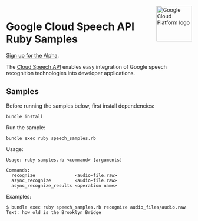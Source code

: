 <img src="https://avatars2.githubusercontent.com/u/2810941?v=3&s=96" alt="Google Cloud Platform logo" title="Google Cloud Platform" align="right" height="96" width="96"/>

# Google Cloud Speech API Ruby Samples

[Sign up for the Alpha](https://services.google.com/fb/forms/speech-api-alpha/).

The [Cloud Speech API](https://cloud.google.com/speech/) enables easy
integration of Google speech recognition technologies into developer applications.

## Samples

Before running the samples below, first install dependencies:

    bundle install

Run the sample:

    bundle exec ruby speech_samples.rb

Usage:

    Usage: ruby samples.rb <command> [arguments]

    Commands:
      recognize               <audio-file.raw>
      async_recognize         <audio-file.raw>
      async_recognize_results <operation name>

Examples:

    $ bundle exec ruby speech_samples.rb recognize audio_files/audio.raw
    Text: how old is the Brooklyn Bridge

